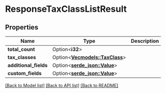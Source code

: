 # ResponseTaxClassListResult

## Properties

Name | Type | Description | Notes
------------ | ------------- | ------------- | -------------
**total_count** | Option<**i32**> |  | [optional]
**tax_classes** | Option<[**Vec<models::TaxClass>**](TaxClass.md)> |  | [optional]
**additional_fields** | Option<[**serde_json::Value**](.md)> |  | [optional]
**custom_fields** | Option<[**serde_json::Value**](.md)> |  | [optional]

[[Back to Model list]](../README.md#documentation-for-models) [[Back to API list]](../README.md#documentation-for-api-endpoints) [[Back to README]](../README.md)


